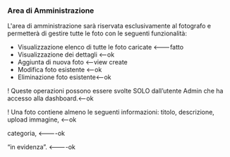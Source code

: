 ### Area di Amministrazione
L'area di amministrazione sarà riservata esclusivamente al fotografo e permetterà di gestire tutte le foto con le seguenti funzionalità:

- Visualizzazione elenco di tutte le foto caricate <---fatto
- Visualizzazione dei dettagli  <--ok
- Aggiunta di nuova foto <--view create 
- Modifica foto esistente  <--ok
- Eliminazione foto esistente<--ok

! Queste operazioni possono essere svolte SOLO dall’utente Admin che ha accesso alla dashboard.<--ok


! Una foto contiene almeno le seguenti informazioni: titolo, descrizione, upload immagine, <--ok

categoria,  <----ok

 “in evidenza”. <----ok 
